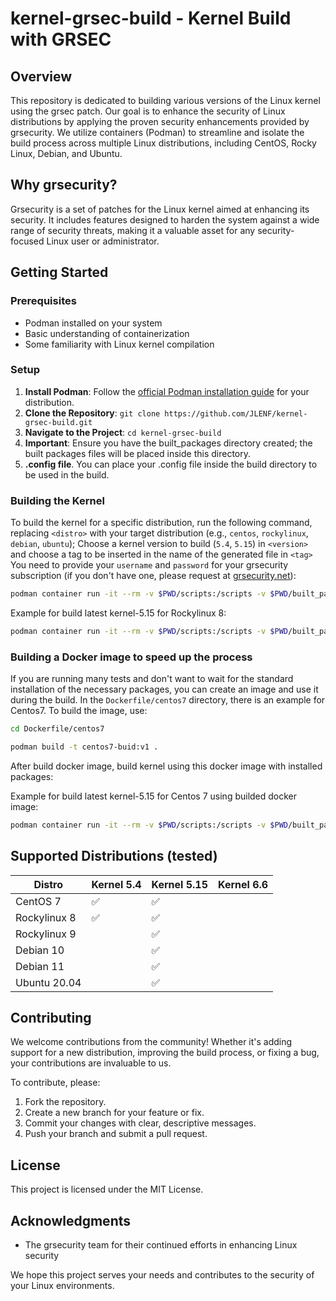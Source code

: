 # kernel-grsec-build - Kernel Build with GRSEC 

## Overview
This repository is dedicated to building various versions of the Linux kernel using the grsec patch. Our goal is to enhance the security of Linux distributions by applying the proven security enhancements provided by grsecurity. We utilize containers (Podman) to streamline and isolate the build process across multiple Linux distributions, including CentOS, Rocky Linux, Debian, and Ubuntu.

## Why grsecurity?
Grsecurity is a set of patches for the Linux kernel aimed at enhancing its security. It includes features designed to harden the system against a wide range of security threats, making it a valuable asset for any security-focused Linux user or administrator.

## Getting Started

### Prerequisites
- Podman installed on your system
- Basic understanding of containerization
- Some familiarity with Linux kernel compilation

### Setup
1. **Install Podman**: Follow the [official Podman installation guide](https://podman.io/getting-started/installation) for your distribution.
2. **Clone the Repository**: `git clone https://github.com/JLENF/kernel-grsec-build.git`
3. **Navigate to the Project**: `cd kernel-grsec-build`
4. **Important**: Ensure you have the built_packages directory created; the built packages files will be placed inside this directory.
5. **.config file**. You can place your .config file inside the build directory to be used in the build.

### Building the Kernel
To build the kernel for a specific distribution, run the following command, replacing `<distro>` with your target distribution (e.g., `centos`, `rockylinux`, `debian`, `ubuntu`);
Choose a kernel version to build (`5.4`, `5.15`) in `<version>` and choose a tag to be inserted in the name of the generated file in `<tag>`
You need to provide your `username` and `password` for your grsecurity subscription (if you don't have one, please request at [grsecurity.net](https://grsecurity.net/purchase)):

```bash
podman container run -it --rm -v $PWD/scripts:/scripts -v $PWD/built_packages:/root/rpmbuild -e version=<version> -e username=YOURUSERNAME -e password=YOURPASSOWRD -e pkgname=<tag> <distro> /scripts/build.sh
```

Example for build latest kernel-5.15 for Rockylinux 8:

```bash
podman container run -it --rm -v $PWD/scripts:/scripts -v $PWD/built_packages:/root/rpmbuild -e version=5.15 -e username=YOURUSERNAME -e password=YOURPASSOWRD -e pkgname=el8 rockylinux:8 /scripts/build.sh
```

### Building a Docker image to speed up the process
If you are running many tests and don't want to wait for the standard installation of the necessary packages, you can create an image and use it during the build.
In the `Dockerfile/centos7` directory, there is an example for Centos7.
To build the image, use:

```bash
cd Dockerfile/centos7

podman build -t centos7-buid:v1 .
```

After build docker image, build kernel using this docker image with installed packages:

Example for build latest kernel-5.15 for Centos 7 using builded docker image:

```bash
podman container run -it --rm -v $PWD/scripts:/scripts -v $PWD/built_packages:/root/rpmbuild -e version=5.15 -e username=YOURUSERNAME -e password=YOURPASSOWRD -e pkgname=el7 localhost/centos7-build:v1 /scripts/build.sh
```

## Supported Distributions (tested)
| Distro       | Kernel 5.4  | Kernel 5.15 | Kernel 6.6 |
|--------------|-------------|-------------|-------------|
| CentOS 7     |     ✅     |     ✅     |             |
| Rockylinux 8 |     ✅     |     ✅     |             |
| Rockylinux 9 |             |     ✅     |             |
| Debian 10    |             |     ✅     |             |
| Debian 11    |             |     ✅     |             |
| Ubuntu 20.04 |             |     ✅     |             |


## Contributing
We welcome contributions from the community! Whether it's adding support for a new distribution, improving the build process, or fixing a bug, your contributions are invaluable to us.

To contribute, please:
1. Fork the repository.
2. Create a new branch for your feature or fix.
3. Commit your changes with clear, descriptive messages.
4. Push your branch and submit a pull request.

## License
This project is licensed under the MIT License.

## Acknowledgments
- The grsecurity team for their continued efforts in enhancing Linux security

We hope this project serves your needs and contributes to the security of your Linux environments.
